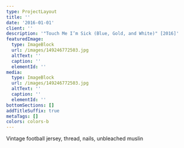 ```yaml
---
type: ProjectLayout
title: ''
date: '2016-01-01'
client: ''
description: '"Touch Me I’m Sick (Blue, Gold, and White)" [2016]'
featuredImage:
  type: ImageBlock
  url: /images/149246772503.jpg
  altText: ''
  caption: ''
  elementId: ''
media:
  type: ImageBlock
  url: /images/149246772503.jpg
  altText: ''
  caption: ''
  elementId: ''
bottomSections: []
addTitleSuffix: true
metaTags: []
colors: colors-b
---
```

Vintage football jersey, thread, nails, unbleached muslin
